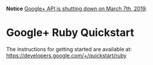 **Notice** [Google+ API is shutting down on March 7th, 2019](https://developers.google.com/+/api-shutdown).

# Google+ Ruby Quickstart

The instructions for getting started are available at:
https://developers.google.com/+/quickstart/ruby
